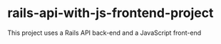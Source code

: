 # rails-api-with-js-frontend-project
This project uses a Rails API back-end and a JavaScript front-end
